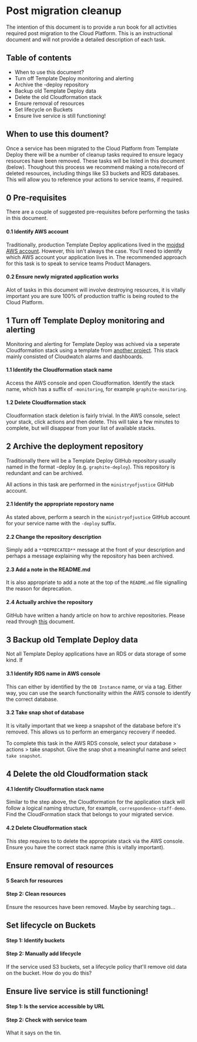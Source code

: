 # Post migration cleanup
The intention of this document is to provide a run book for all activities required post migration to the Cloud Platform. This is an instructional document and will not provide a detailed description of each task. 

## Table of contents
  - When to use this document?
  - Turn off Template Deploy monitoring and alerting
  - Archive the <service>-deploy repository
  - Backup old Template Deploy data
  - Delete the old Cloudformation stack
  - Ensure removal of resources
  - Set lifecycle on Buckets
  - Ensure live service is still functioning!

## When to use this doument?
Once a service has been migrated to the Cloud Platform from Template Deploy there will be a number of cleanup tasks required to ensure legacy resources have been removed. These tasks will be listed in this document (below). Thoughout this process we recommend making a note/record of deleted resources, including things like S3 buckets and RDS databases. This will allow you to reference your actions to service teams, if required.

## 0 Pre-requisites
There are a couple of suggested pre-requisites before performing the tasks in this document.

#### 0.1 Identify AWS account
Traditionally, production Template Deploy applications lived in the [mojdsd AWS account](). However, this isn't always the case. You'll need to identify which AWS account your application lives in. The recommended approach for this task is to speak to service teams Product Managers.

#### 0.2 Ensure newly migrated application works
Alot of tasks in this document will involve destroying resources, it is vitally important you are sure 100% of production traffic is being routed to the Cloud Platform. 

## 1 Turn off Template Deploy monitoring and alerting
Monitoring and alerting for Template Deploy was achived via a seperate Cloudformation stack using a template from [another project](https://github.com/ministryofjustice/MOJ-Service-Catalog/blob/master/submodules/cloudwatch-legacy-monitoring.template). This stack mainly consisted of Cloudwatch alarms and dashboards.

#### 1.1 Identify the Cloudformation stack name
Access the AWS console and open Cloudformation. Identify the stack name, which has a suffix of `-monitoring`, for example `graphite-monitoring`.

#### 1.2 Delete Cloudformation stack
Cloudformation stack deletion is fairly trivial. In the AWS console, select your stack, click actions and then delete. This will take a few minutes to complete, but will disappear from your list of available stacks. 


## 2 Archive the deployment repository
Traditionally there will be a Template Deploy GitHub repository usually named in the format <service>-deploy (e.g. `graphite-deploy`). This repository is redundant and can be archived.

All actions in this task are performed in the `ministryofjustice` GitHub account. 

#### 2.1 Identify the appropriate repostory name
As stated above, perform a search in the `ministryofjustice` GitHub account for your service name with the `-deploy` suffix.

#### 2.2 Change the repository description
Simply add a `**DEPRECATED**` message at the front of your description and perhaps a message explaining why the repository has been archived. 

#### 2.3 Add a note in the README.md
It is also appropriate to add a note at the top of the `README.md` file signalling the reason for deprecation. 

#### 2.4 Actually archive the repository
GitHub have written a handy article on how to archive repositories. Please read through [this](https://help.github.com/en/articles/archiving-repositories) document.

## 3 Backup old Template Deploy data
Not all Template Deploy applications have an RDS or data storage of some kind. If 

#### 3.1 Identify RDS name in AWS console
This can either by identified by the `DB Instance` name, or via a tag. Either way, you can use the search functionality within the AWS console to identify the correct database. 

#### 3.2 Take snap shot of database
It is vitally important that we keep a snapshot of the database before it's removed. This allows us to perform an emergancy recovery if needed.

To complete this task in the AWS RDS console, select your database > actions > take snapshot. Give the snap shot a meaningful name and select `take snapshot`.

## 4 Delete the old Cloudformation stack

#### 4.1 Identify Cloudformation stack name
Similar to the step above, the Cloudformation for the application stack will follow a logical naming structure, for example, `correspondence-staff-demo`. Find the CloudFormation stack that belongs to your migrated service.

#### 4.2 Delete Cloudformation stack
This step requires to to delete the appropriate stack via the AWS console. Ensure you have the correct stack name (this is vitally important). 

## Ensure removal of resources

#### 5 Search for resources

#### Step 2: Clean resources

Ensure the resources have been removed. Maybe by searching tags...

## Set lifecycle on Buckets

#### Step 1: Identify buckets

#### Step 2: Manually add lifecycle

If the service used S3 buckets, set a lifecycle policy that'll remove old data on the bucket. How do you do this?
## Ensure live service is still functioning!

#### Step 1: Is the service accessible by URL

#### Step 2: Check with service team
What it says on the tin.

